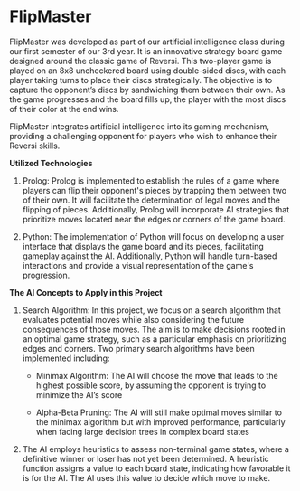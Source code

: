 # FlipMaster
FlipMaster was developed as part of our artificial intelligence class during our first semester of our 3rd year. It is an innovative strategy board game designed around the classic game of Reversi. This two-player game is played on an 8x8 uncheckered board using double-sided discs, with each player taking turns to
place their discs strategically. The objective is to capture the opponent’s discs by sandwiching them between their own. As the game progresses and the
board fills up, the player with the most discs of their color at the end wins.

FlipMaster integrates artificial intelligence into its gaming mechanism,
providing a challenging opponent for players who wish to enhance their
Reversi skills.

<b>Utilized Technologies</b>

1. Prolog: Prolog is implemented to establish the rules of a game where
players can flip their opponent's pieces by trapping them between two
of their own. It will facilitate the determination of legal moves and the
flipping of pieces. Additionally, Prolog will incorporate AI strategies
that prioritize moves located near the edges or corners of the game
board.

2. Python: The implementation of Python will focus on developing a user interface that displays the game board and its pieces, facilitating gameplay against the AI. Additionally, Python will handle turn-based interactions and provide a visual representation of the game's progression.

<b>The AI Concepts to Apply in this Project</b>

1. Search Algorithm: In this project, we focus on a search algorithm that evaluates potential moves while also considering the future consequences of those moves. The aim is to make decisions rooted in an optimal game strategy, such as a particular emphasis on prioritizing edges and corners. Two primary search algorithms have been implemented including:
   - Minimax Algorithm: The AI will choose the move that leads to the highest possible score, by assuming the opponent is trying to minimize the AI’s score

   - Alpha-Beta Pruning: The AI will still make optimal moves similar to the minimax algorithm but with improved performance, particularly when facing large decision trees in complex board states

2. The AI employs heuristics to assess non-terminal game states, where a definitive winner or loser has not yet been determined. A heuristic function assigns a value to each board state, indicating how favorable it is for the AI. The AI uses this value to decide which move to make.

